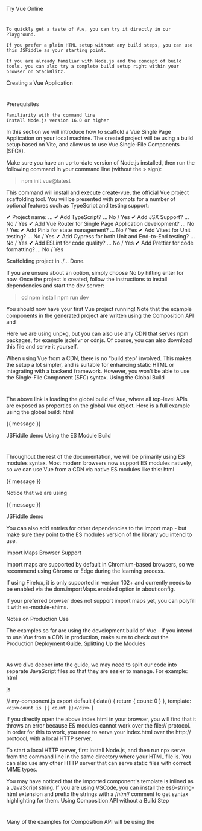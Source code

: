 Try Vue Online
#

    To quickly get a taste of Vue, you can try it directly in our Playground.

    If you prefer a plain HTML setup without any build steps, you can use this JSFiddle as your starting point.

    If you are already familiar with Node.js and the concept of build tools, you can also try a complete build setup right within your browser on StackBlitz.

Creating a Vue Application
#

Prerequisites

    Familiarity with the command line
    Install Node.js version 16.0 or higher

In this section we will introduce how to scaffold a Vue Single Page Application on your local machine. The created project will be using a build setup based on Vite, and allow us to use Vue Single-File Components (SFCs).

Make sure you have an up-to-date version of Node.js installed, then run the following command in your command line (without the > sign):

> npm init vue@latest

This command will install and execute create-vue, the official Vue project scaffolding tool. You will be presented with prompts for a number of optional features such as TypeScript and testing support:

✔ Project name: … <your-project-name>
✔ Add TypeScript? … No / Yes
✔ Add JSX Support? … No / Yes
✔ Add Vue Router for Single Page Application development? … No / Yes
✔ Add Pinia for state management? … No / Yes
✔ Add Vitest for Unit testing? … No / Yes
✔ Add Cypress for both Unit and End-to-End testing? … No / Yes
✔ Add ESLint for code quality? … No / Yes
✔ Add Prettier for code formatting? … No / Yes

Scaffolding project in ./<your-project-name>...
Done.

If you are unsure about an option, simply choose No by hitting enter for now. Once the project is created, follow the instructions to install dependencies and start the dev server:

> cd <your-project-name>
> npm install
> npm run dev

You should now have your first Vue project running! Note that the example components in the generated project are written using the Composition API and <script setup>, rather than the Options API. Here are some additional tips:

    The recommended IDE setup is Visual Studio Code + Volar extension. If you use other editors, check out the IDE support section.
    More tooling details, including integration with backend frameworks, are discussed in the Tooling Guide.
    To learn more about the underlying build tool Vite, check out the Vite docs.
    If you chose to use TypeScript, check out the TypeScript Usage Guide.

When you are ready to ship your app to production, run the following:

> npm run build

This will create a production-ready build of your app in the project's ./dist directory. Check out the Production Deployment Guide to learn more about shipping your app to production.

Next Steps >
Using Vue from CDN
#

You can use Vue directly from a CDN via a script tag:
html

<script src="https://unpkg.com/vue@3/dist/vue.global.js"></script>

Here we are using unpkg, but you can also use any CDN that serves npm packages, for example jsdelivr or cdnjs. Of course, you can also download this file and serve it yourself.

When using Vue from a CDN, there is no "build step" involved. This makes the setup a lot simpler, and is suitable for enhancing static HTML or integrating with a backend framework. However, you won't be able to use the Single-File Component (SFC) syntax.
Using the Global Build
#

The above link is loading the global build of Vue, where all top-level APIs are exposed as properties on the global Vue object. Here is a full example using the global build:
html

<script src="https://unpkg.com/vue@3/dist/vue.global.js"></script>

<div id="app">{{ message }}</div>

<script>
  const { createApp } = Vue

  createApp({
    data() {
      return {
        message: 'Hello Vue!'
      }
    }
  }).mount('#app')
</script>

JSFiddle demo
Using the ES Module Build
#

Throughout the rest of the documentation, we will be primarily using ES modules syntax. Most modern browsers now support ES modules natively, so we can use Vue from a CDN via native ES modules like this:
html

<div id="app">{{ message }}</div>

<script type="module">
  import { createApp } from 'https://unpkg.com/vue@3/dist/vue.esm-browser.js'

  createApp({
    data() {
      return {
        message: 'Hello Vue!'
      }
    }
  }).mount('#app')
</script>

Notice that we are using <script type="module">, and the imported CDN URL is pointing to the ES modules build of Vue instead.

JSFiddle demo
Enabling Import maps
#

In the above example we are importing from the full CDN URL, but in the rest of the documentation you will see code like this:
js

import { createApp } from 'vue'

We can teach the browser where to locate the vue import by using Import Maps:
html

<script type="importmap">
  {
    "imports": {
      "vue": "https://unpkg.com/vue@3/dist/vue.esm-browser.js"
    }
  }
</script>

<div id="app">{{ message }}</div>

<script type="module">
  import { createApp } from 'vue'

  createApp({
    data() {
      return {
        message: 'Hello Vue!'
      }
    }
  }).mount('#app')
</script>

JSFiddle demo

You can also add entries for other dependencies to the import map - but make sure they point to the ES modules version of the library you intend to use.

Import Maps Browser Support

Import maps are supported by default in Chromium-based browsers, so we recommend using Chrome or Edge during the learning process.

If using Firefox, it is only supported in version 102+ and currently needs to be enabled via the dom.importMaps.enabled option in about:config.

If your preferred browser does not support import maps yet, you can polyfill it with es-module-shims.

Notes on Production Use

The examples so far are using the development build of Vue - if you intend to use Vue from a CDN in production, make sure to check out the Production Deployment Guide.
Splitting Up the Modules
#

As we dive deeper into the guide, we may need to split our code into separate JavaScript files so that they are easier to manage. For example:
html

<!-- index.html -->
<script type="module">
  import { createApp } from 'vue'
  import MyComponent from './my-component.js'

  createApp(MyComponent).mount('#app')
</script>

js

// my-component.js
export default {
  data() {
    return { count: 0 }
  },
  template: `<div>count is {{ count }}</div>`
}

If you directly open the above index.html in your browser, you will find that it throws an error because ES modules cannot work over the file:// protocol. In order for this to work, you need to serve your index.html over the http:// protocol, with a local HTTP server.

To start a local HTTP server, first install Node.js, and then run npx serve from the command line in the same directory where your HTML file is. You can also use any other HTTP server that can serve static files with correct MIME types.

You may have noticed that the imported component's template is inlined as a JavaScript string. If you are using VSCode, you can install the es6-string-html extension and prefix the strings with a /*html*/ comment to get syntax highlighting for them.
Using Composition API without a Build Step
#

Many of the examples for Composition API will be using the <script setup> syntax. If you intend to use Composition API without a build step, consult the usage of the setup() option.
Next Steps
#

If you skipped the Introduction, we strongly recommend reading it before moving on to the rest of the documentation.

Continue with the Guide

The guide walks you through every aspect of the framework in full detail.

Try the Tutorial

For those who prefer learning things hands-on.

Check out the Examples

Explore examples of core features and common UI tasks.

Edit this page on GitHub
